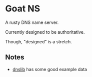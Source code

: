 # Goat NS

A rusty DNS name server.

Currently designed to be authoritative.

Though, "designed" is a stretch.


## Notes

- [dnslib](https://github.com/paulc/dnslib/) has some good example data
